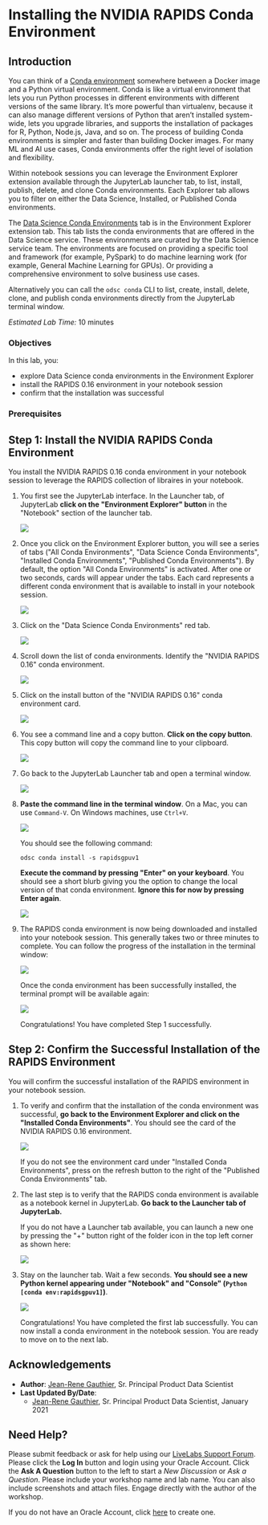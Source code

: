 # Installing the NVIDIA RAPIDS Conda Environment

## Introduction

You can think of a [Conda environment](https://docs.conda.io/projects/conda/en/latest/user-guide/concepts/environments.html) somewhere between a Docker image and a Python virtual environment. Conda is like a virtual environment that lets you run Python processes in different environments with different versions of the same library. It’s more powerful than virtualenv, because it can also manage different versions of Python that aren’t installed system-wide, lets you upgrade libraries, and supports the installation of packages for R, Python, Node.js, Java, and so on. The process of building Conda environments is simpler and faster than building Docker images. For many ML and AI use cases, Conda environments offer the right level of isolation and flexibility.  

Within notebook sessions you can leverage the Environment Explorer extension available through the JupyterLab launcher tab, to list, install, publish, delete, and clone Conda environments. Each Explorer tab allows you to filter on either the Data Science, Installed, or Published Conda environments.

The [Data Science Conda Environments](https://docs.oracle.com/en-us/iaas/data-science/using/use-notebook-sessions.htm#conda_understand_environments) tab is in the Environment Explorer extension tab. This tab lists the conda environments that are offered in the Data Science service. These environments are curated by the Data Science service team. The environments are focused on providing a specific tool and framework (for example, PySpark) to do machine learning work (for example, General Machine Learning for GPUs). Or providing a comprehensive environment to solve business use cases.

Alternatively you can call the `odsc conda`  CLI  to list, create, install, delete, clone, and publish conda environments directly from the JupyterLab terminal window.

*Estimated Lab Time:* 10 minutes

### Objectives
In this lab, you:
* explore Data Science conda environments in the Environment Explorer
* install the RAPIDS 0.16 environment in your notebook session
* confirm that the installation was successful


### Prerequisites

## **Step 1:** Install the NVIDIA RAPIDS Conda Environment

You install the NVIDIA RAPIDS 0.16 conda environment in your notebook session to leverage the RAPIDS collection of libraires in your notebook.

1. You first see the JupyterLab interface. In the Launcher tab, of JupyterLab **click on the "Environment Explorer" button** in the "Notebook" section of the launcher tab.

   ![](./../accelerate-ds-rapids-gpu/images/environment-explorer-button.png)

1. Once you click on the Environment Explorer button, you will see a series of tabs ("All Conda Environments", "Data Science Conda Environments", "Installed Conda Environments", "Published Conda Environments").
   By default, the option "All Conda Environments" is activated. After one or two seconds, cards will appear under the tabs. Each card represents a different conda environment that is available to install in your notebook session.

   ![](./../accelerate-ds-rapids-gpu/images/conda-environment-cards.png)

1. Click on the "Data Science Conda Environments" red tab.

   ![](./../accelerate-ds-rapids-gpu/images/data-science-conda-environments.png)

1. Scroll down the list of conda environments. Identify the "NVIDIA RAPIDS 0.16" conda environment.

   ![](./../accelerate-ds-rapids-gpu/images/rapids-conda-env-card.png)

1. Click on the install button of the "NVIDIA RAPIDS 0.16" conda environment card.

   ![](./../accelerate-ds-rapids-gpu/images/conda-install-button.png)

1. You see a command line and a copy button. **Click on the copy button**. This copy button will copy the command line to your clipboard.

   ![](./../accelerate-ds-rapids-gpu/images/copy-conda-install-command.png)


1. Go back to the JupyterLab Launcher tab and open a terminal window.

   ![](./../accelerate-ds-rapids-gpu/images/terminal-launcher-button.png)

1. **Paste the command line in the terminal window**. On a Mac, you can use `Command-V`. On Windows machines, use `Ctrl+V`.

   ![](./../accelerate-ds-rapids-gpu/images/conda-install-command-in-terminal.png)

   You should see the following command:

   ``odsc conda install -s rapidsgpuv1``

   **Execute the command by pressing "Enter" on your keyboard**. You should see a short blurb giving you the option to change the local version of that conda environment. **Ignore this for now by pressing Enter again**.

   ![](./../accelerate-ds-rapids-gpu/images/changing-local-conda-version.png)

1. The RAPIDS conda environment is now being downloaded and installed into your notebook session. This generally takes two or three minutes to complete.
   You can follow the progress of the installation in the terminal window:

   ![](./../accelerate-ds-rapids-gpu/images/conda-env-download-and-installation.png)

   Once the conda environment has been successfully installed, the terminal prompt will be available again:

   ![](./../accelerate-ds-rapids-gpu/images/conda-installation-complete-terminal.png)

   Congratulations! You have completed Step 1 successfully.


## **Step 2:** Confirm the Successful Installation of the RAPIDS Environment

You will confirm the successful installation of the RAPIDS environment in your notebook session.

1. To verify and confirm that the installation of the conda environment was successful, **go back to the Environment Explorer and click on the "Installed Conda Environments"**. You should see the card of the NVIDIA RAPIDS 0.16 environment.

   ![](./../accelerate-ds-rapids-gpu/images/confirm-conda-installation-explorer.png)

   If you do not see the environment card under "Installed Conda Environments", press on the refresh button to the right of the "Published Conda Environments" tab.

1. The last step is to verify that the RAPIDS conda environment is available as a notebook kernel in JupyterLab. **Go back to the Launcher tab of JupyterLab.**

   If you do not have a Launcher tab available, you can launch a new one by pressing the "+" button right of the folder icon in the top left corner as shown here:

   ![](./../accelerate-ds-rapids-gpu/images/new-launcher-tab.png)

1. Stay on the launcher tab. Wait a few seconds. **You should see a new Python kernel appearing under "Notebook" and "Console" (``Python [conda env:rapidsgpuv1]``)**.

   ![](./../accelerate-ds-rapids-gpu/images/confirm-conda-installation-kernel.png)

   Congratulations! You have completed the first lab successfully. You can now install a conda environment in the notebook session. You are ready to move on to the next lab.

## Acknowledgements

* **Author**: [Jean-Rene Gauthier](https://www.linkedin.com/in/jr-gauthier/), Sr. Principal Product Data Scientist
* **Last Updated By/Date**:
    * [Jean-Rene Gauthier](https://www.linkedin.com/in/jr-gauthier/), Sr. Principal Product Data Scientist, January 2021

## Need Help?
Please submit feedback or ask for help using our [LiveLabs Support Forum](https://community.oracle.com/tech/developers/categories/data-science). Please click the **Log In** button and login using your Oracle Account. Click the **Ask A Question** button to the left to start a *New Discussion* or *Ask a Question*.  Please include your workshop name and lab name.  You can also include screenshots and attach files.  Engage directly with the author of the workshop.

If you do not have an Oracle Account, click [here](https://profile.oracle.com/myprofile/account/create-account.jspx) to create one.

